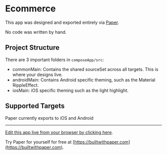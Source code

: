 # Ecommerce

This app was designed and exported entirely via [Paper](https://builtwithpaper.com).

No code was written by hand.

## Project Structure

There are 3 important folders in `composeApp/src`:

- commonMain: Contains the shared sourceSet across all targets. This is where your designs live.
- androidMain: Contains Android specific theming, such as the Material RippleEffect.
- iosMain: iOS specific theming such as the light highlight. 

## Supported Targets

Paper currently exports to iOS and Android

---

[Edit this app live from your browser by clicking here](https://builtwithpaper.com/app/?app_template=ecommerce).

Try Paper for yourself for free at [https://builtwithpaper.com](https://builtwithpaper.com).